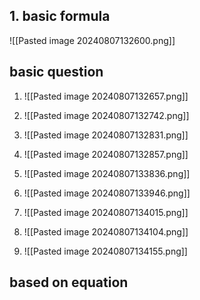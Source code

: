 ## 1.  basic formula
![[Pasted image 20240807132600.png]]


## basic question 
1. ![[Pasted image 20240807132657.png]]


2.  ![[Pasted image 20240807132742.png]]

3. ![[Pasted image 20240807132831.png]]

4. ![[Pasted image 20240807132857.png]]
5. ![[Pasted image 20240807133836.png]]
6. ![[Pasted image 20240807133946.png]]
7. ![[Pasted image 20240807134015.png]]
8. ![[Pasted image 20240807134104.png]]
9. ![[Pasted image 20240807134155.png]]

## based on equation 
